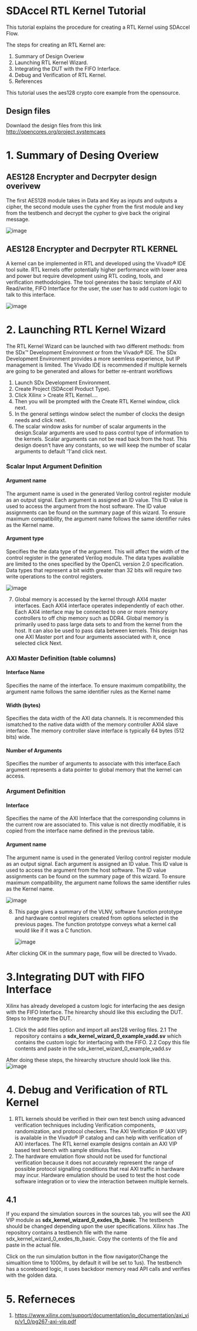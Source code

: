 # SDAccel RTL Kernel Tutorial

This tutorial explains the procedure for creating a RTL Kernel using SDAccel Flow. 

The steps for creating an RTL Kernel are:
1. Summary of Design Overiew 
2. Launching RTL Kernel Wizard.  
3. Integrating the DUT with the FIFO Interface.
4. Debug and Verification of RTL Kernel. 
5. References

This tutorial uses the aes128 crypto core example from the opensource. 

## Design files 
Downlaod the design files from this link http://opencores.org/project,systemcaes  

# 1. Summary of Desing Overiew

## AES128 Encrypter and Decrpyter design overivew
   The first AES128 module takes in Data and Key as inputs and outputs a cipher, the second module uses the cypher from the first module and key from the testbench and decrypt the cypher to give back the original message.
   
   ![image](https://user-images.githubusercontent.com/32319498/31142684-e1b2e09c-a82f-11e7-9741-ce0f1c4ce054.png)
		

## AES128 Encrypter and Decrpyter RTL KERNEL
   A kernel can be implemented in RTL and developed using the Vivado® IDE tool suite. RTL kernels offer potentially higher performance with lower area and power but require development using RTL coding, tools, and verification methodologies. The tool generates the basic template of AXI Read/write, FIFO Interface for the user, the user has to add custom logic to talk to this interface. 
   
   ![image](https://user-images.githubusercontent.com/32319498/31147244-1b121048-a83e-11e7-83e6-a3f534f62ade.png)
		
# 2. Launching RTL Kernel Wizard
The RTL Kernel Wizard can be launched with two different methods: from the SDx™ Development Environment or from the Vivado® IDE. The SDx Development Environment provides a more seemless experience, but IP management is limited. The Vivado IDE is recommended if multiple kernels are going to be generated and allows for better re-entrant workflows
1. Launch SDx Development Environment.
2. Create Project (SDAccel Product Type).
3. Click Xilinx > Create RTL Kernel....			
4. Then you will be prompted with the Create RTL Kernel window, click next. 
5. In the general settings window select the number of clocks the design needs and click next.
6. The scalar window asks for number of scalar arguments in the design.Scalar arguments are used to pass control type of information to the kernels. Scalar arguments can not be read back from the host. This design doesn't have any constants, so we will keep the number of scalar arguments to default '1'and click next.

### Scalar Input Argument Definition
#### Argument name 
  The argument name is used in the generated Verilog control register module as an output signal. Each argument is assigned an ID value. This ID value is used to access the argument from the host software. The ID value assignments can be found on the summary page of this wizard. To ensure maximum compatibility, the argument name follows the same identifier rules as the Kernel name.
#### Argument type
Specifies the the data type of the argument. This will affect the width of the control register in the generated Verilog module. The data types available are limited to the ones specified by the OpenCL version 2.0 specification. Data types that represent a bit
width greater than 32 bits will require two write operations to the control registers.

   ![image](https://user-images.githubusercontent.com/32319498/31148005-5f33d7f0-a840-11e7-8d35-e5e4137240e0.png)


7. Global memory is accessed by the kernel through AXI4 master interfaces. Each AXI4 interface operates independently of each other. Each AXI4 interface may be connected to one or more memory controllers to off chip memory such as DDR4. Global memory is primarily used to pass large data sets to and from the kernel from the host. It can also be used to pass data between kernels. This design has one AXI Master port and four arguments associated with it, once selected click Next.

### AXI Master Definition (table columns)
#### Interface Name
Specifies the name of the interface. To ensure maximum compatibility, the argument name follows the same identifier rules as the Kernel name
#### Width (bytes)
Specifies the data width of the AXI data channels. It is recommended this ismatched to the native data width of the memory controller AXI4 slave interface. The memory controller slave interface is typically 64 bytes (512 bits) wide.
#### Number of Arguments
Specifies the number of arguments to associate with this interface.Each argument represents a data pointer to global memory that the kernel can access.

### Argument Definition
#### Interface 
Specifies the name of the AXI Interface that the corresponding columns in the current row are associated to. This value is not directly modifiable, it is copied from the interface name defined in the previous table.
#### Argument name 
The argument name is used in the generated Verilog control register module as an output signal. Each argument is assigned an ID value. This ID value is used to access the argument from the host software. The ID value assignments can be found on the summary page
of this wizard. To ensure maximum compatibility, the argument name follows the same identifier rules as the Kernel name.

   ![image](https://user-images.githubusercontent.com/32319498/31148998-4a390d4a-a843-11e7-9d42-c791d78e6bdb.png)


8. This page gives a summary of the VLNV, software function prototype and hardware control registers created from options selected in the previous pages. The function prototype conveys what a kernel call would like if it was a C function.

   ![image](https://user-images.githubusercontent.com/32319498/31149215-036fc132-a844-11e7-96fd-83bb64cef1db.png)  

After clicking OK in the summary page, flow will be directed to Vivado. 

# 3.Integrating DUT with FIFO Interface
 Xilinx has already developed a custom logic for interfacing the aes design with the FIFO Interface. The hirearchy should like this excluding the DUT. Steps to Integrate the DUT.

1. Click the add files option and import all aes128 verilog files.
2.1 The repository contains a **sdx_kernel_wizard_0_example_vadd.sv** which contains the custom logic for interfacing with the FIFO.
2.2 Copy this file contents and paste in the sdx_kernel_wizard_0_example_vadd.sv

After doing these steps, the hirearchy structure should look like this.
   ![image](https://user-images.githubusercontent.com/32319498/31149404-abaf5682-a844-11e7-9e89-62af7aedf5ec.png)


# 4. Debug and Verification of RTL Kernel
1. RTL kernels should be verified in their own test bench using advanced verification techniques including Verification components, randomization, and protocol checkers. The AXI Verification IP (AXI VIP) is available in the Vivado® IP catalog and can help with verification of AXI interfaces. The RTL kernel example designs contain an AXI VIP based test bench with sample
stimulus files. 
2. The hardware emulation flow should not be used for functional verification because it does not accurately represent the range of possible protocol signalling conditions that real AXI traffic in hardware may incur. Hardware emulation should be used to test the host code software integration or to view the interaction between multiple kernels.
## 4.1 
If you expand the simulation sources in the sources tab, you will see the AXI VIP module as **sdx_kernel_wizard_0_exdes_tb_basic**. The testbench should be changed depending upon the user specifications. Xilinx has .The repository contains a testbench file with the name sdx_kernel_wizard_0_exdes_tb_basic. Copy the contents of the file and paste in the actual file. 

Click on the run simulation button in the flow navigator(Change the simualtion time to 1000ms, by default it will be set to 1us). The testbench has a scoreboard logic, it uses backdoor memory read API calls and verifies with the golden data.

# 5. Referneces
1. https://www.xilinx.com/support/documentation/ip_documentation/axi_vip/v1_0/pg267-axi-vip.pdf
